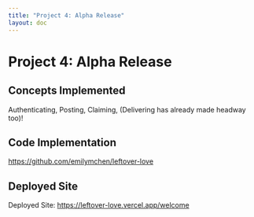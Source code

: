```yaml
---
title: "Project 4: Alpha Release"
layout: doc
---
```


# Project 4: Alpha Release

## Concepts Implemented

Authenticating, Posting, Claiming, (Delivering has already made headway too)!

## Code Implementation

https://github.com/emilymchen/leftover-love

## Deployed Site

Deployed Site: https://leftover-love.vercel.app/welcome
